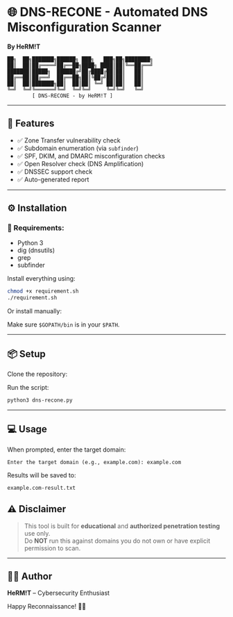 # 🌐 DNS-RECONE - Automated DNS Misconfiguration Scanner  
**By HeRM!T**

```
██╗  ██╗███████╗██████╗ ███╗   ███╗██╗████████╗
██║  ██║██╔════╝██╔══██╗████╗ ████║██║╚══██╔══╝
███████║█████╗  ██████╔╝██╔████╔██║██║   ██║   
██╔══██║██╔══╝  ██╔══██╗██║╚██╔╝██║██║   ██║   
██║  ██║███████╗██║  ██║██║ ╚═╝ ██║██║   ██║   
╚═╝  ╚═╝╚══════╝╚═╝  ╚═╝╚═╝     ╚═╝╚═╝   ╚═╝   
        [ DNS-RECONE - by HeRM!T ]
```

---

## 🚀 Features
- ✅ Zone Transfer vulnerability check
- ✅ Subdomain enumeration (via `subfinder`)
- ✅ SPF, DKIM, and DMARC misconfiguration checks
- ✅ Open Resolver check (DNS Amplification)
- ✅ DNSSEC support check
- ✅ Auto-generated report

---

## ⚙️ Installation

### 🔧 Requirements:
- Python 3
- dig (dnsutils)
- grep
- subfinder

Install everything using:

```bash
chmod +x requirement.sh
./requirement.sh
```

Or install manually:

Make sure `$GOPATH/bin` is in your `$PATH`.

---

## 📦 Setup

Clone the repository:

Run the script:

```bash
python3 dns-recone.py
```

---

## 💻 Usage

When prompted, enter the target domain:

```
Enter the target domain (e.g., example.com): example.com
```

Results will be saved to:

```
example.com-result.txt
```

## ⚠️ Disclaimer

> This tool is built for **educational** and **authorized penetration testing** use only.  
> Do **NOT** run this against domains you do not own or have explicit permission to scan.

---

## 👨‍💻 Author

**HeRM!T** – Cybersecurity Enthusiast  

Happy Reconnaissance! 🕵️‍♂️
